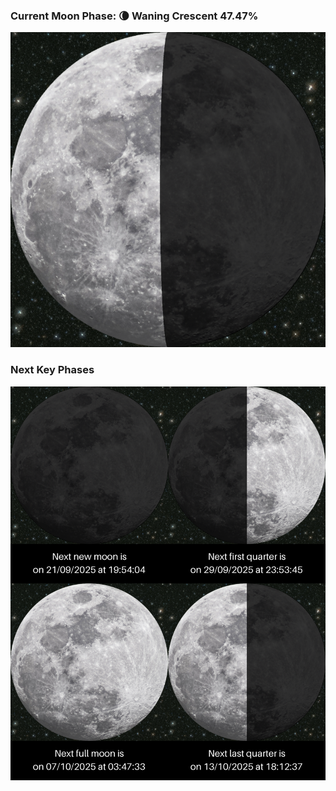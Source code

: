 ### Current Moon Phase: 🌘 Waning Crescent 47.47%
![Moon Phase](moonphase.png)
### Next Key Phases
![Gallery](gallery.png)